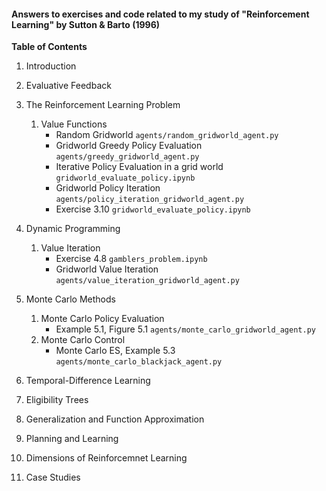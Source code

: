 #### Answers to exercises and code related to my study of "Reinforcement Learning" by Sutton & Barto (1996)

**Table of Contents**

1. Introduction
1. Evaluative Feedback
1. The Reinforcement Learning Problem
    1. Value Functions
        - Random Gridworld `agents/random_gridworld_agent.py`
        - Gridworld Greedy Policy Evaluation `agents/greedy_gridworld_agent.py`
        - Iterative Policy Evaluation in a grid world `gridworld_evaluate_policy.ipynb`
        - Gridworld Policy Iteration `agents/policy_iteration_gridworld_agent.py`
        - Exercise 3.10 `gridworld_evaluate_policy.ipynb`
        
1. Dynamic Programming
    1. Value Iteration
        - Exercise 4.8 `gamblers_problem.ipynb`
        - Gridworld Value Iteration `agents/value_iteration_gridworld_agent.py`
        
1. Monte Carlo Methods
    1. Monte Carlo Policy Evaluation
        - Example 5.1, Figure 5.1 `agents/monte_carlo_gridworld_agent.py`
    1. Monte Carlo Control
        - Monte Carlo ES, Example 5.3 `agents/monte_carlo_blackjack_agent.py`
        
1. Temporal-Difference Learning
1. Eligibility Trees
1. Generalization and Function Approximation
1. Planning and Learning
1. Dimensions of Reinforcemnet Learning
1. Case Studies
